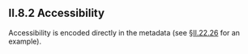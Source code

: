 ## II.8.2 Accessibility

Accessibility is encoded directly in the metadata (see §[II.22.26](#todo-missing-hyperlink) for an example).
